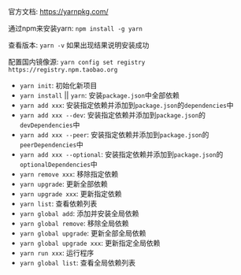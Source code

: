 官方文档: https://yarnpkg.com/

通过npm来安装yarn: `npm install -g yarn`

查看版本: `yarn -v` 如果出现结果说明安装成功

配置国内镜像源: `yarn config set registry https://registry.npm.taobao.org`


- `yarn init`: 初始化新项目
- `yarn install` || `yarn`: 安装`package.json`中全部依赖
- `yarn add xxx`: 安装指定依赖并添加到`package.json`的`dependencies`中
- `yarn add xxx --dev`: 安装指定依赖并添加到`package.json`的`devDependencies`中
- `yarn add xxx --peer`: 安装指定依赖并添加到`package.json`的`peerDependencies`中
- `yarn add xxx --optional`: 安装指定依赖并添加到`package.json`的`optionalDependencies`中
- `yarn remove xxx`: 移除指定依赖
- `yarn upgrade`: 更新全部依赖
- `yarn upgrade xxx`: 更新指定依赖
- `yarn list`: 查看依赖列表
- `yarn global add`: 添加并安装全局依赖
- `yarn global remove`: 移除全局依赖
- `yarn global upgrade`: 更新全部全局依赖
- `yarn global upgrade xxx`: 更新指定全局依赖
- `yarn run xxx`: 运行程序
- `yarn global list`: 查看全局依赖列表

